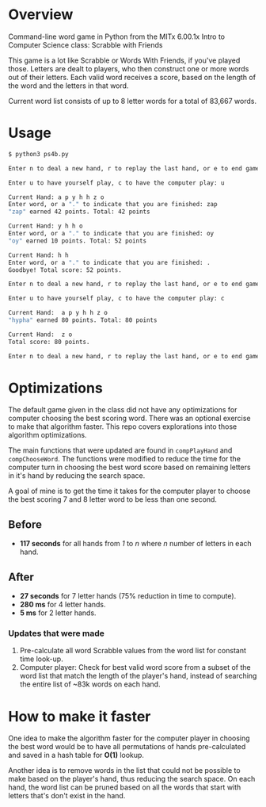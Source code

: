 # Overview

Command-line word game in Python from the MITx 6.00.1x Intro to Computer Science class: Scrabble with Friends

This game is a lot like Scrabble or Words With Friends, if you've played those. Letters are dealt to players, who then construct one or more words out of their letters. Each valid word receives a score, based on the length of the word and the letters in that word.

Current word list consists of up to 8 letter words for a total of 83,667 words.


# Usage

```bash
$ python3 ps4b.py

Enter n to deal a new hand, r to replay the last hand, or e to end game: n

Enter u to have yourself play, c to have the computer play: u

Current Hand: a p y h h z o
Enter word, or a "." to indicate that you are finished: zap 
"zap" earned 42 points. Total: 42 points

Current Hand: y h h o
Enter word, or a "." to indicate that you are finished: oy
"oy" earned 10 points. Total: 52 points

Current Hand: h h
Enter word, or a "." to indicate that you are finished: .
Goodbye! Total score: 52 points.

Enter n to deal a new hand, r to replay the last hand, or e to end game: r

Enter u to have yourself play, c to have the computer play: c

Current Hand:  a p y h h z o
"hypha" earned 80 points. Total: 80 points

Current Hand:  z o
Total score: 80 points.

Enter n to deal a new hand, r to replay the last hand, or e to end game: e
```

# Optimizations

The default game given in the class did not have any optimizations for computer choosing the best scoring word. There was an optional exercise to make that algorithm faster. This repo covers explorations into those algorithm optimizations.

The main functions that were updated are found in `compPlayHand` and `compChooseWord`. The functions were modified to reduce the time for the computer turn in choosing the best word score based on remaining letters in it's hand by reducing the search space.

A goal of mine is to get the time it takes for the computer player to choose the best scoring 7 and 8 letter word to be less than one second. 

## Before

 * **117 seconds** for all hands from _1_ to _n_ where _n_ number of letters in each hand.

## After

* **27 seconds** for 7 letter hands (75% reduction in time to compute).
* **280 ms** for 4 letter hands.
* **5 ms** for 2 letter hands.

### Updates that were made

1. Pre-calculate all word Scrabble values from the word list for constant time look-up.
2. Computer player: Check for best valid word score from a subset of the word list that match the length of the player's hand, instead of searching the entire list of ~83k words on each hand.

# How to make it faster

One idea to make the algorithm faster for the computer player in choosing the best word would be to have all permutations of hands pre-calculated and saved in a hash table for **O(1)** lookup.

Another idea is to remove words in the list that could not be possible to make based on the player's hand, thus reducing the search space. On each hand, the word list can be pruned based on all the words that start with letters that's don't exist in the hand.
